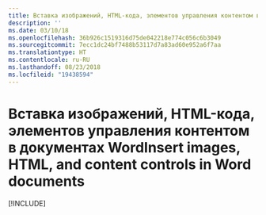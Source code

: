 ```yaml
---
title: Вставка изображений, HTML-кода, элементов управления контентом в документах Word
description: ''
ms.date: 03/10/18
ms.openlocfilehash: 36b926c1519316d75de042218e774c056c6b3049
ms.sourcegitcommit: 7ecc1dc24bf7488b53117d7a83ad60e952a6f7aa
ms.translationtype: HT
ms.contentlocale: ru-RU
ms.lasthandoff: 08/23/2018
ms.locfileid: "19438594"
---
```

# <a name="insert-images-html-and-content-controls-in-word-documents"></a><span data-ttu-id="3f6fc-102">Вставка изображений, HTML-кода, элементов управления контентом в документах Word</span><span class="sxs-lookup"><span data-stu-id="3f6fc-102">Insert images, HTML, and content controls in Word documents</span></span>

[!INCLUDE[](../includes/word-tutorial-format-text.md)]